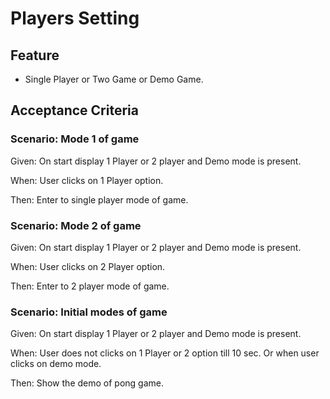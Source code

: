 # Players Setting

## Feature

- Single Player or Two Game or Demo Game.

## Acceptance Criteria

### Scenario: Mode 1 of game

  Given: On start display 1 Player or 2 player and Demo mode is present.

  When: User clicks on 1 Player option.

  Then: Enter to single player mode of game.

### Scenario: Mode 2 of game

  Given: On start display 1 Player or 2 player and Demo mode is present.

  When: User clicks on 2 Player option.

  Then: Enter to 2 player mode of game.
  
### Scenario: Initial modes of game

  Given: On start display 1 Player or 2 player and Demo mode is present.

  When: User does not clicks on 1 Player or 2 option till 10 sec.
  Or when user clicks on demo mode.

  Then: Show the demo of pong game.
